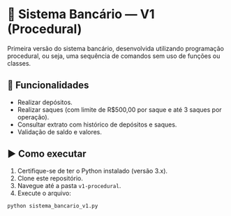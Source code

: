 # 🔸 Sistema Bancário — V1 (Procedural)

Primeira versão do sistema bancário, desenvolvida utilizando programação procedural, ou seja, uma sequência de comandos sem uso de funções ou classes.

## 🧠 Funcionalidades

- Realizar depósitos.
- Realizar saques (com limite de R$500,00 por saque e até 3 saques por operação).
- Consultar extrato com histórico de depósitos e saques.
- Validação de saldo e valores.

## ▶️ Como executar

1. Certifique-se de ter o Python instalado (versão 3.x).
2. Clone este repositório.
3. Navegue até a pasta `v1-procedural`.
4. Execute o arquivo:

```bash
python sistema_bancario_v1.py
